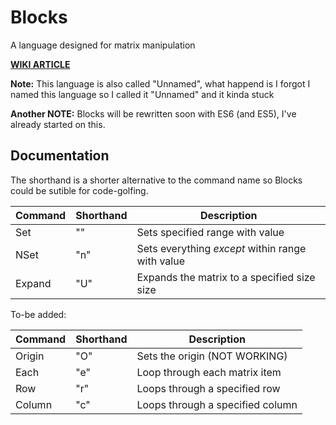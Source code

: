 # Blocks
A language designed for matrix manipulation

[**WIKI ARTICLE**](http://esolangs.org/wiki/Unnamed)

**Note:** This language is also called "Unnamed", what happend is I forgot I named this language so I called it "Unnamed" and it kinda stuck

**Another NOTE:** Blocks will be rewritten soon with ES6 (and ES5), I've already started on this.

## Documentation

The shorthand is a shorter alternative to the command name so Blocks could be sutible for code-golfing.

Command | Shorthand |Description
--------|-----------|-----------
Set     |    ""     | Sets specified range with value
NSet    |    "n"    | Sets everything *except* within range with value
Expand  |    "U"    | Expands the matrix to a specified size size

To-be added:

Command | Shorthand |Description
--------|-----------|-----------
Origin  |    "O"    | Sets the origin (NOT WORKING)
Each    |    "e"    | Loop through each matrix item
Row     |    "r"    | Loops through a specified row
Column  |    "c"    | Loops through a specified column
